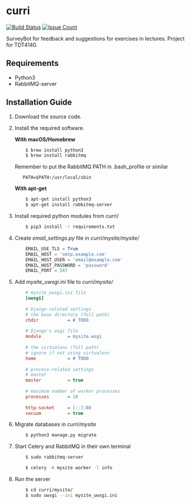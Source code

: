 # curri
[![Build Status](https://travis-ci.org/ludvigk/curri.svg?branch=master)](https://travis-ci.org/ludvigk/curri)
[![Issue Count](https://codeclimate.com/github/ludvigk/curri/badges/issue_count.svg)](https://codeclimate.com/github/ludvigk/curri)


SurveyBot for feedback and suggestions for exercises in lectures. Project for TDT4140.

## Requirements
* Python3
* RabbitMQ-server

## Installation Guide

1. Download the source code.
2. Install the required software.

    **With macOS/Homebrew**
    ```zsh
        $ brew install python3
        $ brew install rabbitmq
    ```
    Remember to put the RabbitMQ PATH in .bash_profile or similar
    ```
       PATH=$PATH:/usr/local/sbin
    ```
    **With apt-get**
    ```zsh
        $ apt-get install python3
        $ apt-get install rabbitmq-server
    ```
3. Install required python modules from curri/
    ```zsh
        $ pip3 install -r requirements.txt
    ```
4. Create *email_settings.py* file in *curri/mysite/mysite/*
    ```python
        EMAIL_USE_TLS = True
        EMAIL_HOST = 'smtp.example.com'
        EMAIL_HOST_USER = 'email@example.com'
        EMAIL_HOST_PASSWORD = 'password'
        EMAIL_PORT = 587
    ```
5. Add *mysite_uwsgi.ini* file to *curri/mysite/*
    ```ini
        # mysite_uwsgi.ini file
        [uwsgi]
        
        # Django-related settings
        # the base directory (full path)
        chdir           = # TODO
        
        # Django's wsgi file
        module          = mysite.wsgi
        
        # the virtualenv (full path)
        # ignore if not using virtualenv
        home            = # TODO
        
        # process-related settings
        # master
        master          = true
        
        # maximum number of worker processes
        processes       = 10
        
        http-socket     = [::]:80
        vacuum          = true
    ```
6. Migrate databases in *curri/mysite*
    ```zsh
        $ python3 manage.py migrate
    ```
6. Start Celery and RabbitMQ in their own terminal
    ```zsh
        $ sudo rabbitmq-server
    ```
    ```zsh
        $ celery -A mysite worker -l info
    ```
7. Run the server
    ```zsh
        $ cd curri/mysite/
        $ sudo uwsgi --ini mysite_uwsgi.ini
    ```
